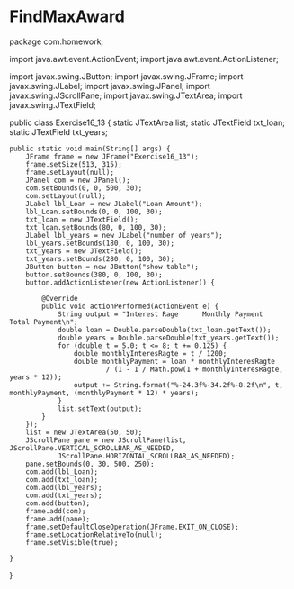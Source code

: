 # FindMaxAward
package com.homework;

import java.awt.event.ActionEvent;
import java.awt.event.ActionListener;

import javax.swing.JButton;
import javax.swing.JFrame;
import javax.swing.JLabel;
import javax.swing.JPanel;
import javax.swing.JScrollPane;
import javax.swing.JTextArea;
import javax.swing.JTextField;

public class Exercise16_13 {
	static JTextArea list;
	static JTextField txt_loan;
	static JTextField txt_years;

	public static void main(String[] args) {
		JFrame frame = new JFrame("Exercise16_13");
		frame.setSize(513, 315);
		frame.setLayout(null);
		JPanel com = new JPanel();
		com.setBounds(0, 0, 500, 30);
		com.setLayout(null);
		JLabel lbl_Loan = new JLabel("Loan Amount");
		lbl_Loan.setBounds(0, 0, 100, 30);
		txt_loan = new JTextField();
		txt_loan.setBounds(80, 0, 100, 30);
		JLabel lbl_years = new JLabel("number of years");
		lbl_years.setBounds(180, 0, 100, 30);
		txt_years = new JTextField();
		txt_years.setBounds(280, 0, 100, 30);
		JButton button = new JButton("show table");
		button.setBounds(380, 0, 100, 30);
		button.addActionListener(new ActionListener() {

			@Override
			public void actionPerformed(ActionEvent e) {
				String output = "Interest Rage      Monthly Payment          Total Payment\n";
				double loan = Double.parseDouble(txt_loan.getText());
				double years = Double.parseDouble(txt_years.getText());
				for (double t = 5.0; t <= 8; t += 0.125) {
					double monthlyInteresRagte = t / 1200;
					double monthlyPayment = loan * monthlyInteresRagte
							/ (1 - 1 / Math.pow(1 + monthlyInteresRagte, years * 12));
					output += String.format("%-24.3f%-34.2f%-8.2f\n", t, monthlyPayment, (monthlyPayment * 12) * years);
				}
				list.setText(output);
			}
		});
		list = new JTextArea(50, 50);
		JScrollPane pane = new JScrollPane(list, JScrollPane.VERTICAL_SCROLLBAR_AS_NEEDED,
				JScrollPane.HORIZONTAL_SCROLLBAR_AS_NEEDED);
		pane.setBounds(0, 30, 500, 250);
		com.add(lbl_Loan);
		com.add(txt_loan);
		com.add(lbl_years);
		com.add(txt_years);
		com.add(button);
		frame.add(com);
		frame.add(pane);
		frame.setDefaultCloseOperation(JFrame.EXIT_ON_CLOSE);
		frame.setLocationRelativeTo(null);
		frame.setVisible(true);

	}

}

